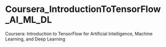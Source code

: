 # Coursera_IntroductionToTensorFlow_AI_ML_DL
Coursera: Introduction to TensorFlow for Artificial Intelligence, Machine Learning, and Deep Learning
